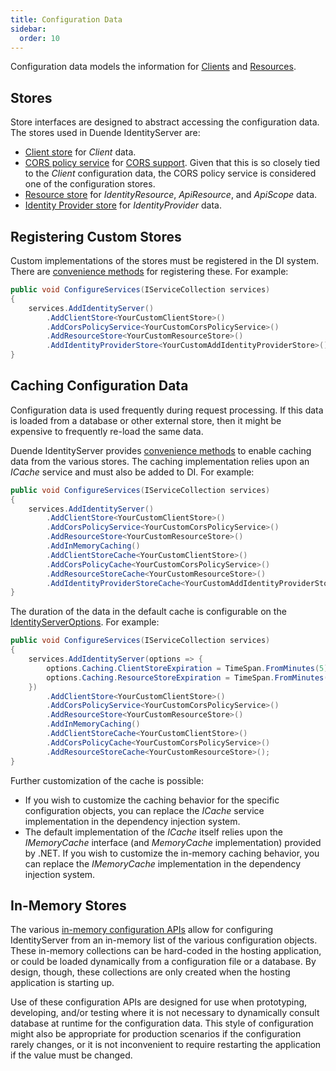 ```yaml
---
title: Configuration Data
sidebar:
  order: 10
---
```



Configuration data models the information for [Clients](/identityserver/v5/fundamentals/clients) and [Resources](/identityserver/v5/fundamentals/resources).

## Stores

Store interfaces are designed to abstract accessing the configuration data. 
The stores used in Duende IdentityServer are:
* [Client store](/identityserver/v5/reference/stores/client_store) for *Client* data.
* [CORS policy service](/identityserver/v5/reference/stores/cors_policy_service) for [CORS support](/identityserver/v5/tokens/cors). Given that this is so closely tied to the *Client* configuration data, the CORS policy service is considered one of the configuration stores.
* [Resource store](/identityserver/v5/reference/stores/resource_store) for *IdentityResource*, *ApiResource*, and *ApiScope* data.
* [Identity Provider store](/identityserver/v5/reference/stores/idp_store) for *IdentityProvider* data.

## Registering Custom Stores

Custom implementations of the stores must be registered in the DI system.
There are [convenience methods](/identityserver/v5/reference/di#configuration-stores) for registering these.
For example:

```cs
public void ConfigureServices(IServiceCollection services)
{
    services.AddIdentityServer()
        .AddClientStore<YourCustomClientStore>()
        .AddCorsPolicyService<YourCustomCorsPolicyService>()
        .AddResourceStore<YourCustomResourceStore>()
        .AddIdentityProviderStore<YourCustomAddIdentityProviderStore>();
}
```

## Caching Configuration Data

Configuration data is used frequently during request processing.
If this data is loaded from a database or other external store, then it might be expensive to frequently re-load the same data.

Duende IdentityServer provides [convenience methods](/identityserver/v5/reference/di#caching-configuration-data) to enable caching data from the various stores.
The caching implementation relies upon an *ICache<T>* service and must also be added to DI. 
For example:

```cs
public void ConfigureServices(IServiceCollection services)
{
    services.AddIdentityServer()
        .AddClientStore<YourCustomClientStore>()
        .AddCorsPolicyService<YourCustomCorsPolicyService>()
        .AddResourceStore<YourCustomResourceStore>()
        .AddInMemoryCaching()
        .AddClientStoreCache<YourCustomClientStore>()
        .AddCorsPolicyCache<YourCustomCorsPolicyService>()
        .AddResourceStoreCache<YourCustomResourceStore>()
        .AddIdentityProviderStoreCache<YourCustomAddIdentityProviderStore>();
}
```

The duration of the data in the default cache is configurable on the [IdentityServerOptions](/identityserver/v5/reference/options#caching).
For example:

```cs
public void ConfigureServices(IServiceCollection services)
{
    services.AddIdentityServer(options => {
        options.Caching.ClientStoreExpiration = TimeSpan.FromMinutes(5);
        options.Caching.ResourceStoreExpiration = TimeSpan.FromMinutes(5);
    })
        .AddClientStore<YourCustomClientStore>()
        .AddCorsPolicyService<YourCustomCorsPolicyService>()
        .AddResourceStore<YourCustomResourceStore>()
        .AddInMemoryCaching()
        .AddClientStoreCache<YourCustomClientStore>()
        .AddCorsPolicyCache<YourCustomCorsPolicyService>()
        .AddResourceStoreCache<YourCustomResourceStore>();
}
```

Further customization of the cache is possible: 
* If you wish to customize the caching behavior for the specific configuration objects, you can replace the *ICache<T>* service implementation in the dependency injection system.
* The default implementation of the *ICache<T>* itself relies upon the *IMemoryCache* interface (and *MemoryCache* implementation) provided by .NET.
If you wish to customize the in-memory caching behavior, you can replace the *IMemoryCache* implementation in the dependency injection system.

## In-Memory Stores

The various [in-memory configuration APIs](/identityserver/v5/reference/di#configuration-stores) allow for configuring IdentityServer from an in-memory list of the various configuration objects.
These in-memory collections can be hard-coded in the hosting application, or could be loaded dynamically from a configuration file or a database.
By design, though, these collections are only created when the hosting application is starting up.

Use of these configuration APIs are designed for use when prototyping, developing, and/or testing where it is not necessary to dynamically consult database at runtime for the configuration data.
This style of configuration might also be appropriate for production scenarios if the configuration rarely changes, or it is not inconvenient to require restarting the application if the value must be changed.
